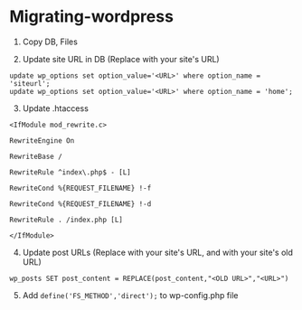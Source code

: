 # Migrating-wordpress

1. Copy DB, Files


2. Update site URL in DB (Replace <URL> with your site's URL)
```
update wp_options set option_value='<URL>' where option_name = 'siteurl';
update wp_options set option_value='<URL>' where option_name = 'home';
```

3. Update .htaccess

```
<IfModule mod_rewrite.c>

RewriteEngine On

RewriteBase /

RewriteRule ^index\.php$ - [L]

RewriteCond %{REQUEST_FILENAME} !-f

RewriteCond %{REQUEST_FILENAME} !-d

RewriteRule . /index.php [L]

</IfModule>
```

4. Update post URLs (Replace <URL> with your site's URL, and <OLD URL> with your site's old URL)
```
wp_posts SET post_content = REPLACE(post_content,"<OLD URL>","<URL>")
```
5. Add ```define('FS_METHOD','direct');``` to wp-config.php file
